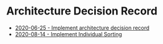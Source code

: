 # Architecture Decision Record

*  [2020-06-25 - Implement architecture decision record](2020-06-25-Implement-architecture-decision-records.md)
*  [2020-08-14 - Implement Individual Sorting](2020-08-14-implement-individual-sorting.md)
